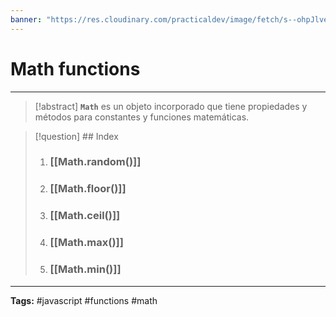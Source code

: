```yaml
---
banner: "https://res.cloudinary.com/practicaldev/image/fetch/s--ohpJlve1--/c_imagga_scale,f_auto,fl_progressive,h_420,q_auto,w_1000/https://res.cloudinary.com/drquzbncy/image/upload/v1586605549/javascript_banner_sxve2l.jpg"
---
```

# Math functions
<hr> 

> [!abstract]
> **`Math`** es un objeto incorporado que tiene propiedades y métodos para constantes y funciones matemáticas.

> [!question] ## Index
> 
>1. ### [[Math.random()]]
>2. ### [[Math.floor()]]
>3. ### [[Math.ceil()]]
>4. ### [[Math.max()]]
>5. ### [[Math.min()]]
>

<hr>
<b>Tags:</b> #javascript #functions #math
